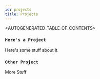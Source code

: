 ```yaml
---
id: projects
title: Projects
---
```


<AUTOGENERATED_TABLE_OF_CONTENTS>

### `Here's a Project`

Here's some stuff about it.

### `Other Project`

More Stuff

